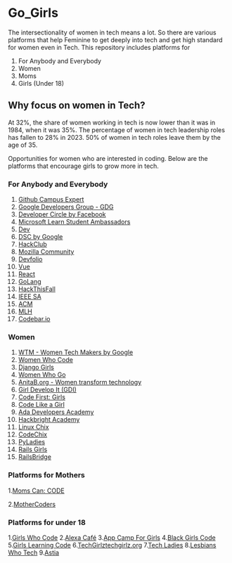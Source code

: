 # Go_Girls
The intersectionality of women in tech means a lot. So there are various platforms that help Feminine to get deeply into tech and get high standard for women even in Tech. This repository includes platforms for
1. For Anybody and Everybody
2. Women
3. Moms
4. Girls (Under 18)

## Why focus on women in Tech?
At 32%, the share of women working in tech is now lower than it was in 1984, when it was 35%. The percentage of women in tech leadership roles has fallen to 28% in 2023. 50% of women in tech roles leave them by the age of 35.

Opportunities for women who are interested in coding.
Below are the platforms that encourage girls to grow more in tech.

### For Anybody and Everybody

1. [Github Campus Expert](https://education.github.com/experts)
2. [Google Developers Group - GDG](https://developers.google.com/community/gdg)
3. [Developer Circle by Facebook](https://developers.facebook.com/developercircles/find)
4. [Microsoft Learn Student Ambassadors](https://mvp.microsoft.com/studentambassadors)
5. [Dev](https://dev.to/)
6. [DSC by Google](https://dsccommunity.org/)
7. [HackClub](https://hackclub.com/)
8. [Mozilla Community](https://community.mozilla.org/en/)
9. [Devfolio](https://devfolio.co/)
10. [Vue](https://vue-community.org/)
11. [React](https://react.dev/community)
12. [GoLang](https://go.dev/)
13. [HackThisFall](https://hackthisfall.tech/)
14. [IEEE SA](https://saopen.ieee.org/community/)
15. [ACM](https://www.acm.org/)
16. [MLH](https://mlh.io/)
17. [Codebar.io](https://codebar.io)


### Women

1. [WTM - Women Tech Makers by Google](https://www.womentechmakers.com)
2. [Women Who Code](https://www.womenwhocode.com)
3. [Django Girls](https://djangogirls.org)
4. [Women Who Go](https://www.womenwhogo.org)
5. [AnitaB.org - Women transform technology](https://anitab.org)
6. [Girl Develop It (GDI)](https://girldevelopit.com)
7. [Code First: Girls](https://www.codefirstgirls.org.uk)
8. [Code Like a Girl](https://codelikeagirl.org)
9. [Ada Developers Academy](https://adadevelopersacademy.org)
10. [Hackbright Academy](https://hackbrightacademy.com)
11. [Linux Chix](https://www.linuxchix.org/)
12. [CodeChix](https://codechix.org)
13. [PyLadies](http://www.pyladies.com)
14. [Rails Girls](https://railsgirls.com)
15. [RailsBridge](https://railsbridge.org)

### Platforms for Mothers 

1.[Moms Can: CODE](https://https://www.momscancode.com/)

2.[MotherCoders](http://www.mothercoders.org/)

### Platforms for under 18

1.[Girls Who Code](https://girlswhocode.com)
2.[Alexa Café](https://www.idtech.com/alexa-cafe/)
3.[App Camp For Girls](https://appcamp4girls.com/)
4.[Black Girls Code](https://blackgirlscode.com/)
5.[Girls Learning Code](https://ladieslearningcode.com/program/girls-learning-code/)
6.[TechGirlztechgirlz.org](https://techgirlz.org)
7.[Tech Ladies](https://new.hiretechladies.com/join/)
8.[Lesbians Who Tech](https://lesbianswhotech.org/sanfrancisco2019/)
9.[Astia](http://astia.org)














